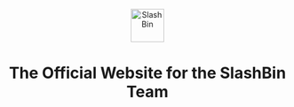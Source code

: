 <p align="center">
  <a href="https://www.github.com/SlashBinTeam">
    <img alt="SlashBin" src="https://avatars0.githubusercontent.com/u/71140181?s=400&u=3ca18d54f62b83f9c9bbc7133125df0cd2a22b68&v=4" width="60" />
  </a>
</p>
<h1 align="center">
  The Official Website for the SlashBin Team
</h1>
